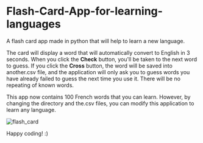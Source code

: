 # Flash-Card-App-for-learning-languages
A flash card app made in python that will help to learn a new language.

The card will display a word that will automatically convert to English in 3 seconds. When you click the **Check** button, you'll be taken to the next word to guess. If you click the **Cross** button, the word will be saved into another.csv file, and the application will only ask you to guess words you have already failed to guess the next time you use it. There will be no repeating of known words.

This app now contains 100 French words that you can learn. However, by changing the directory and the.csv files, you can modify this application to learn any language.

![flash_card](https://user-images.githubusercontent.com/57942968/173180090-443621fc-f280-4e1b-ab8e-4a876e46b782.gif)

Happy coding! :)
